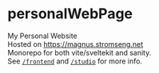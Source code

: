 # personalWebPage  
My Personal Website  
Hosted on https://magnus.stromseng.net  
Monorepo for both vite/sveltekit and sanity.  
See [`/frontend`](/frontend) and [`/studio`](/studio) for more info.

